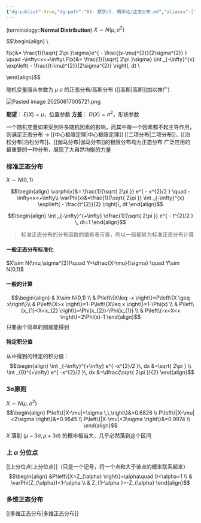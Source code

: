 ```yaml
---
{"dg-publish":true,"dg-path":"A1- 数学/5. 概率论/正态分布.md","aliases":["高斯分布"],"permalink":"/A1- 数学/5. 概率论/正态分布/","dgPassFrontmatter":true,"noteIcon":"","created":"2024-10-15T17:00:30.917+08:00","updated":"2025-06-17T00:57:29.237+08:00"}
---
```


(terminology::**Normal Distribution**)  $X\sim N(\mu ,\sigma^{2})$

$$\begin{align} \\

f(x)&= \frac{1}{\sqrt{ 2\pi }\sigma}e^{ - \frac{(x-\mu)^{2}}{2\sigma^{2}} } \quad -\infty<x<+\infty\\
F(x)&= \frac{1}{\sqrt{ 2\pi }\sigma} \int _{-\infty}^{x} \exp\left( - \frac{(t-\mu)^{2}}{2\sigma^{2}} \right)\, dt  \\

\end{align}$$


随机变量服从参数为 $\mu$ $\sigma$ 的正态分布/高斯分布  ([[高斯\|高斯]]加以推广)

![Pasted image 20250617005721.png](/img/user/Functional%20files/Photo%20Resources/Pasted%20image%2020250617005721.png)

**期望**： $E(X)=\mu$，位置参数
**方差**： $D(X)=\sigma^{2}$，形状参数

一个随机变量如果受到许多随机因素的影响，而其中每一个因素都不起主导作用，则满足正态分布  $\to$  [[中心极限定理\|中心极限定理]]
[[二项分布\|二项分布]]、[[泊松分布\|泊松分布]]、[[伽马分布\|伽马分布]]的极限分布均为正态分布
广泛应用的最重要的一种分布，展现了大自然均衡的力量

### 标准正态分布
$X\sim N(0,1)$

$$\begin{align}
\varphi(x)&= \frac{1}{\sqrt{ 2\pi }} e^{ - x^{2}/2 } \quad  -\infty<x<+\infty\\
\varPhi(x)&=\frac{1}{\sqrt{ 2\pi }} \int _{-\infty}^{x} \exp\left( - \frac{t^{2}}{2} \right)\, dt 
\end{align}$$

$$\begin{align}
\int _{-\infty}^{+\infty} \dfrac{1}{\sqrt{ 2\pi }} e^{ - t^{2}/2 } \, dt=1
\end{align}$$

>标准正态分布的分布函数的值有表可查，所以一般都转为标准正态分布计算

#### 一般正态分布标准化
$X\sim N(\mu,\sigma^{2})\quad Y=\dfrac{X-\mu}{\sigma}  \quad Y\sim N(0,1)$

#### 一般的计算

$$\begin{align} 
 & X\sim N(0,1)  \\
 & P\left\{X\leq -x \right\}=P\left\{X \geq x\right\}\\
 & P\left\{X>x \right\}=1-P\left\{X\leq x \right\}=1-\Phi(x) \\
 & P\left\{x_{1}<X<x_{2} \right\}=\Phi(x_{2})-\Phi(x_{1}) \\
& P\left\{-x<X<x \right\}=2\Phi(x)-1
\end{align}$$
只要画个简单的图就能得到

#### 特定积分值
从中得到的特定的积分值：
$$\begin{align}
\int _{-\infty}^{+\infty} e^{ -x^{2}/2 }\, dx &=\sqrt{ 2\pi } \\
\int _{0}^{+\infty} e^{ -x^{2}/2 }\, dx &=\dfrac{\sqrt{ 2\pi }}{2}
\end{align}$$

### 3σ原则

$X\sim N(\mu,\sigma^{2})$
$$\begin{align}
P\left\{|X-\mu|<\sigma \,\,\right\}&=0.6826 \\
P\left\{|X-\mu|<2\sigma \right\}&=0.9545  \\
P\left\{|X-\mu|<3\sigma \right\}&=0.9974 \\
\end{align}$$
$X$ 落到 $(\mu-3\sigma,\mu+3\sigma)$ 的概率相当大，几乎必然落到这个区间

### 上 $\alpha$ 分位点
[[上分位点\|上分位点]]（只是一个记号，将一个点和大于该点的概率联系起来）
$$\begin{align}
&P\left\{X>Z_{\alpha} \right\}=\alpha\quad 0<\alpha<1 \\
 & \varPhi(Z_{\alpha})=1-\alpha \\
& Z_{1-\alpha }=-Z_{\alpha}
\end{align}$$

### 多维正态分布
[[多维正态分布\|多维正态分布]]

